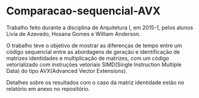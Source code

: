 # Comparacao-sequencial-AVX
Trabalho feito durante a disciplina de Arquitetura I, em 2015-1, pelos alunos Lìvia de Azevedo, Hosana Gomes e William Anderson.

O trabalho teve o objetivo de mostrar as diferenças de tempo entre um código sequencial entre as abordagens de geração e identificação de matrizes identidades e multiplicação de matrizes, com um código vetorializado com instruções vetoriais SIMD(Single Instruction Multiple Data) do tipo AVX(Advanced Vector Extensions).

Detalhes sobre os resultados com o caso da matriz identidade estão no relatório em anexo no repositório.
